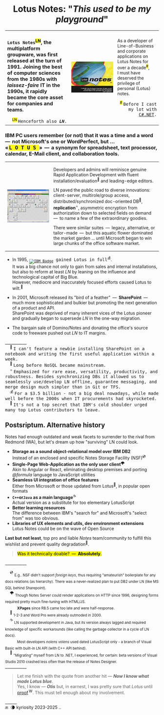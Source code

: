 <h1 align="center">Lotus Notes: "<i>This used to be my playground</i>"</h1>

<table><tr><td>

### `Lotus Notes`<sup><mark>LN</mark></sup>, the multiplatform groupware, was first released at the turn of 1991. Joining the best of computer sciences from the 1980s with _laissez-faire_ IT in the 1990s, it rapidly became the core asset for companies and teams.

<div align="right"><sup><mark>LN</mark></sup> <samp>Henceforth also <b><i>LN</i></b>.</samp></div>
</td><td width="30%">
<picture><img alt="&nbsp; Lotus Notes R5 splash screen" src="../../../../../_rsc/_img/af/LN/LotusNotesR5_SplashWin.jpg" title="&nbsp;splash screen of Lotus Notes R5"></picture>
</td><td>

As a developer of Line-of-Business and corporate applications on Lotus Notes for over a decade<sup><mark>#</mark></sup>, I&nbsp;must have deserved the privilege of personal (Lotus) notes.

<p align="right"><sup><mark>#</mark></sup> <samp>Before I cast my lot with <a href="../../../../../.net">C#.NET</a>.</samp></p>
</td></tr></table>

### IBM PC users remember (or not) that it was a time and a <b>word</b> &thinsp;&mdash;&thinsp; not Microsoft's one or WordPerfect, but ...<br />«<mark>&thinsp;L<samp>&thinsp;O&thinsp;T&thinsp;U&thinsp;S&thinsp;</samp></mark>» &thinsp;&mdash;&thinsp; a synonym for spreadsheet, text processor, calendar, E-Mail client, and collaboration tools.

<table><tr><td width="30%"><picture><img alt="&nbsp; Lotus Notes R8 workspace"
  src="../../../../../_rsc/_img/af/LN/LN-WS_snapshot(computerwoche.de).jpg" title="Screenshot of casual Lotus Notes R8 workspace&#013;&#010;(source: computerwoche.de)" /></picture>
</td><td>

Developers and admins will reminisce genuine Rapid Application Development with fluent installation/evaluation<sup>🙋</sup> and leading-edge editors.

LN paved the public road to diverse innovations: client-server, multirole/group access, distributed/synchronized doc-oriented DB<sup>📜</sup>, **replication**<sup>⭐</sup>, asymmetric encryption from authorization down to selected fields on demand &thinsp;&mdash;&thinsp; to name a few of the extraordinary goodies.

There were similar suites &thinsp;&mdash;&thinsp; legacy, alternative, or tailor-made &thinsp;&mdash;&thinsp; but this aquatic flower dominated the market garden ... until Microsoft began to win large chunks of the office software market.
  
</td></tr></table>

* In 1995, <samp><sub>[![IBM Badge](https://img.shields.io/badge/IBM-052FAD?logo=ibm&logoColor=fff&style=for-the-badge)](#)</sub> gained Lotus in full<sup>💰</sup></samp>.\
It was a big chance not only to gain from sales and internal installations, but also to reform at least _LN_ by leaning on the influence and technological capital of Big Blue.\
However, mediocre and inaccurately focused efforts caused Lotus to wilt.<sup>🍦</sup>

* In 2001, Microsoft released its "bird of a feather" &thinsp;&mdash;&thinsp; **SharePoint** &thinsp;&mdash;&thinsp; much more sophisticated and bulkier but promoting the next generation of a product and API.\
SharePoint was deprived of many inherent vices of the Lotus pioneer and gradually began to supersede _LN_ in the one-way migration. 

* The bargain sale of Domino/Notes and donating the office's source code to freeware pushed out _LN_ to IT margins.

\___________\
&nbsp; &nbsp; <sup>🙋</sup> <samp>I can't feature a newbie installing SharePoint on a notebook and writing the first useful application within a week.</samp>\
&nbsp; &nbsp; <sup>📜</sup> <samp>Long before NoSQL became mainstream.</samp>\
&nbsp; &nbsp; <sup>⭐</sup> <samp>Emphasized for rare ease, versatility, productivity, and robustness. Besides synchronizing DBs it allowed us to seamlessly use/develop LN offline, guarantee messaging, and merge design much simpler than in Git or TFS.</samp>\
&nbsp; &nbsp; <sup>💰</sup> <samp>For a $3.5 billion - not a big deal nowadays, while made well before the 2000s when IT procurements had skyrocketed.</samp>\
&nbsp; &nbsp; <sup>🍦</sup> <samp>It's not a top secret that IBM's cold shoulder urged many top Lotus contributors to leave.</samp>

## Postsriptum. Alternative history

Notes had enough outdated and weak facets to surrender to the rival from Redmond (WA), but let's dream up how "surviving" LN could look.

+ **Storage as a sound object-relational model over IBM DB2**\
Instead of an enclosed and specific Notes Storage Facility (NSF)<sup>💿</sup> 
+ **Single-Page Web-Application as the only user client**<sup>🌩️</sup>\
Akin to Angular or React, eliminating desktop premises and porting _@formula_ language to JavaScript utilities
+ **Seamless UI integration of office features**\
Either from Microsoft or those updated from Lotus<sup>🥀</sup>, in popular open formats
+ **`C++`or`Java` as a main language**<sup>☕</sup>\
Actual version as a substitute for too elementary LotusScript
+ **Better learning resources**\
  The difference between IBM's "search for" and Microsoft's "select from" was too obvious.
+ **Libraries of UX elements and utils, dev environment extensions**\
 Lotus Notes could be on the wave of Open Source

**Last but not least**, top pro and liable  _Notes_ team/community to fulfill this wishlist and prevent quality degradation<sup>🙋</sup>.

> <mark>Was it technically doable? &thinsp;&mdash;&thinsp; <b>Absolutely</b>.</mark>

\___________

&nbsp; &nbsp; <sup>💿</sup> <sub> E.g.. NSF didn't support _foreign keys_, thus requiring "amateurish" boilerplate for any docs relations (as hierarchy). There was a never-realized plan to put DB2 under LN (like MS SQL behind Sharepoint).</sub> \
&nbsp; &nbsp; <sup>🌩️</sup> <sub>Though Notes Server could render applications on HTTP since 1996, designing forms required pretty much fine-tuning with HTML/JS.\
&nbsp; &nbsp; &nbsp; &nbsp; &nbsp; &nbsp; **XPages** since R8.5 came too late and were half-response.</sub>\
&nbsp; &nbsp; <sup>🥀</sup> <sub>1-2-3 and Word Pro were already outmoded in 2000.</sub>\
&nbsp; &nbsp; <sup>☕</sup> <sub>LN supported development in Java, but its version always lagged and required knowledge of specific workarounds (like calling the garbage collector in a cycle of LN docs).\
&nbsp; &nbsp; &nbsp; &nbsp; &nbsp; &nbsp; Most developers _nolens volens_ used dated LotusScript only - a branch of Visual Basic with built-in LN API (with C++ API behind).</sub>\
&nbsp; &nbsp; <sup>🙋</sup> <sub>"Migrating" myself from LN to .NET, I experienced, for certain: beta versions of Visual Studio 2010 crashed less often than the release of Notes Designer.</sub>\
\___________

> Let me finish with the quote from another hit &mdash; _**Now I know what made Lotus blue**_.\
> Yes, I know &mdash; **_Otis_** but, in earnest, I was pretty sure that _Lotus_ until [proof](https://en.wikipedia.org/wiki/Now_I_Know_What_Made_Otis_Blue)<sup>&thinsp;<b>W</b></sup>.
This must tell enough about my involvement.

______\
 🔚 &nbsp;🌘 kyriosity 2023-2025 ..


